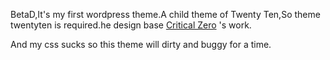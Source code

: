 BetaD,It's my first wordpress theme.A child theme of Twenty Ten,So theme twentyten is required.he design base [Critical Zero](http://criticalzero.co.uk/) 's work.

And my css sucks so this theme will dirty and buggy for a time.